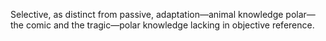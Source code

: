 Selective, as distinct from passive, adaptation—animal knowledge polar—the comic and the tragic—polar knowledge lacking in objective reference.